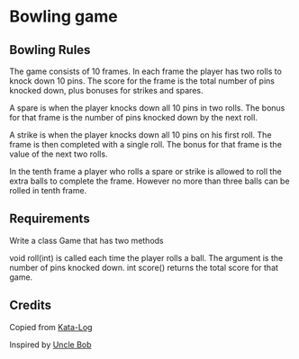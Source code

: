 # Bowling game

## Bowling Rules

The game consists of 10 frames. In each frame the player has two rolls to knock down 10 pins.
The score for the frame is the total number of pins knocked down, plus bonuses for strikes and spares.

A spare is when the player knocks down all 10 pins in two rolls.
The bonus for that frame is the number of pins knocked down by the next roll.

A strike is when the player knocks down all 10 pins on his first roll.
The frame is then completed with a single roll. The bonus for that frame is the value of the next two rolls.

In the tenth frame a player who rolls a spare or strike is allowed to roll the extra balls to complete the frame.
However no more than three balls can be rolled in tenth frame.

## Requirements

Write a class Game that has two methods

void roll(int) is called each time the player rolls a ball. The argument is the number of pins knocked down.
int score() returns the total score for that game.

## Credits

Copied from [Kata-Log](https://kata-log.rocks/bowling-game-kata)

Inspired by [Uncle Bob](http://butunclebob.com/ArticleS.UncleBob.TheBowlingGameKata)

